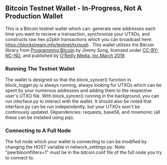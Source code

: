 ## Bitcoin Testnet Wallet - In-Progress, Not A Production Wallet
This is a Bitcoin testnet wallet which can: generate new addresses each time you want to recieve a transaction, synchronize your UTXOs, and constructs raw hex p2pkh transactions which you can broadcast here: https://blockstream.info/testnet/tx/push . 
This wallet utilizes the Bitcoin library from [Programming Bitcoin](https://www.oreilly.com/library/view/programming-bitcoin/9781492031482/) by Jimmy Song, licensed under [CC-BY-NC-ND](https://creativecommons.org/licenses/by-nc-nd/4.0/legalcode), and published by [O'Reilly Media, Inc.March 2019](https://learning.oreilly.com/library/publisher/oreilly-media-inc/). 

### Running The Testnet Wallet
The wallet is designed so that the block_syncer() function in block_logger.py is always running, always looking for UTXOs which can be spent by your numerous addresses and adding them to the respective user's UTXO file. With block_syncer() running in the background, you can run interface.py to interact with the wallet. It should also be noted that interface.py can be run independently, but your UTXOs won't be continously updated. Dependencies: requests, base58, and mnemonic (all these can be installed using pip).

### Connecting to A Full Node
The full node which your wallet is connecting to can be modified by changing the HOST variable in network_settings.py.
Note: "peerbloomfilters=1" must be in the bitcoin.conf file of the full node you try to connect to.
